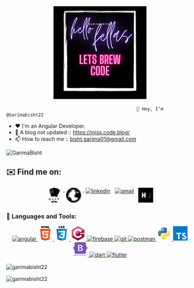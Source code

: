 <p align="center">
<img src="https://github.com/Garimabisht22/images/blob/main/Hello%20fellas%20(1).png?raw=true" alt="logo" style="vertical-align:top; margin:4px"> </p>

                                                     👋 Hey, I’m @Garimabisht22
     
- ❤  I'm an Angular Developer.     
- 👀 A blog not updated :: https://miss.code.blog/
- 📫 How to reach me :: bisht.garima01@gmail.com

<p align="left"> <img src="https://komarev.com/ghpvc/?username=Garimabisht22&label=Profile%20views&color=0e75b6&style=flat" alt="GarimaBisht" /> </p>

## ✉️ Find me on:

<p align="center">
<a href="https://www.codechef.com/users/dignity_01" target="_blank" rel="noopener noreferrer"> <img src="https://github.com/Garimabisht22/images/blob/main/codechef-svgrepo-com.svg" height="40" style="vertical-align:top; margin:4px"> </a>
 <a href="https://miss.code.blog/" target="_blank" rel="noopener noreferrer"> <img src="https://raw.githubusercontent.com/iconic/open-iconic/master/svg/globe.svg" alt="Python" height="40" style="vertical-align:top; margin:4px"> </a>
 <a href="https://www.linkedin.com/in/garima-bisht-2206/" target="_blank" rel="noopener noreferrer"> <img src="https://cdn.jsdelivr.net/npm/simple-icons@v3/icons/linkedin.svg" alt="linkedin" height="40" style="vertical-align:top; margin:4px"></a>
 <a href="bisht.garima01@gmail.com"> <img src="https://cdn.jsdelivr.net/npm/simple-icons@v3/icons/gmail.svg" alt="gmail" height="40" style="vertical-align:top; margin:4px"></a>
 <a href="https://www.hackerrank.com/bisht_garima01"> <img src="https://raw.githubusercontent.com/Garimabisht22/images/bf6802377438471a03342193bb1494dddb139f88/hackerRank.svg?token=AMGMJGT3LBXUVPXNDS5EK2LBXGKMO" alt="hackerRank" height="40" style="vertical-align:top; margin:4px"></a>

</p>

<!---
Garimabisht22/Garimabisht22 is a ✨ special ✨ repository because its `README.md` (this file) appears on your GitHub profile.
You can click the Preview link to take a look at your changes.
--->
<h3 align="left">🧰 Languages and Tools:</h3>
<p align="center"><a href="https://angular.io"> <img src="https://angular.io/assets/images/logos/angular/angular.svg" alt="angular" width="40" height="40"/> </a><a href="https://www.w3.org/html/" target="_blank" rel="noreferrer"> <img src="https://raw.githubusercontent.com/devicons/devicon/master/icons/html5/html5-original-wordmark.svg" alt="html5" width="40" height="40"/><a href="https://www.w3schools.com/css/" target="_blank" rel="noreferrer"> <img src="https://raw.githubusercontent.com/devicons/devicon/master/icons/css3/css3-original-wordmark.svg" alt="css3" width="40" height="40"/> </a>  </a> <a href="https://www.w3schools.com/cpp/" target="_blank" rel="noreferrer"> <img src="https://raw.githubusercontent.com/devicons/devicon/master/icons/cplusplus/cplusplus-original.svg" alt="cplusplus" width="40" height="40"/> </a> <a href="https://firebase.google.com/" target="_blank" rel="noreferrer"> <img src="https://www.vectorlogo.zone/logos/firebase/firebase-icon.svg" alt="firebase" width="40" height="40"/> </a> <a href="https://git-scm.com/" target="_blank" rel="noreferrer"> <img src="https://www.vectorlogo.zone/logos/git-scm/git-scm-icon.svg" alt="git" width="40" height="40"/> </a> <a href="https://postman.com" target="_blank" rel="noreferrer"> <img src="https://www.vectorlogo.zone/logos/getpostman/getpostman-icon.svg" alt="postman" width="40" height="40"/> </a> <a href="https://www.python.org" target="_blank" rel="noreferrer"> <img src="https://raw.githubusercontent.com/devicons/devicon/master/icons/python/python-original.svg" alt="python" width="40" height="40"/> </a> <a href="https://www.typescriptlang.org/" target="_blank" rel="noreferrer"> <img src="https://raw.githubusercontent.com/devicons/devicon/master/icons/typescript/typescript-original.svg" alt="typescript" width="40" height="40"/> </a>  <a href="https://getbootstrap.com" target="_blank" rel="noreferrer"> <img src="https://raw.githubusercontent.com/devicons/devicon/master/icons/bootstrap/bootstrap-plain-wordmark.svg" alt="bootstrap" width="40" height="40"/> </a> <a href="https://dart.dev" target="_blank" rel="noreferrer"> <img src="https://www.vectorlogo.zone/logos/dartlang/dartlang-icon.svg" alt="dart" width="40" height="40"/> </a> <a href="https://flutter.dev" target="_blank" rel="noreferrer"> <img src="https://www.vectorlogo.zone/logos/flutterio/flutterio-icon.svg" alt="flutter" width="40" height="40"/> </a></p>
<p text-align='center'><img align="center" src="https://github-readme-stats.vercel.app/api/top-langs?username=garimabisht22&show_icons=true&locale=en&layout=compact&langs_count=10&theme=tokyonight" alt="garimabisht22" /> </p>
<p><img align="center" src="https://github-readme-stats.vercel.app/api?username=garimabisht22&show_icons=true&theme=tokyonight&locale=en" alt="garimabisht22" /></p>


<!-- ## 🧰 Languages and Tools:
<p align="center">
<img src="https://raw.githubusercontent.com/github/explore/80688e429a7d4ef2fca1e82350fe8e3517d3494d/topics/python/python.png" alt="Python" height="40" style="vertical-align:top; margin:4px">
<img src="https://github.com/Garimabisht22/images/blob/main/flutter_logo.png?raw=true" alt="Flutter" height="40" style="vertical-align:top; margin:4px">
<img src="https://github.com/Garimabisht22/images/blob/main/c-plus-plus-program-logo-image.png?raw=true" alt="C++" height="40" style="vertical-align:top; margin:4px">
<img src="https://raw.githubusercontent.com/github/explore/80688e429a7d4ef2fca1e82350fe8e3517d3494d/topics/visual-studio-code/visual-studio-code.png" alt="VS Code" height="40" style="vertical-align:top; margin:4px">
<img src="https://github.com/Garimabisht22/images/blob/main/dart%20(2).jpg?raw=true" alt="Dart" height="40" style="vertical-align:top; margin:4px">
</p>
 -->
<!-- [![Top Langs](https://github-readme-stats.vercel.app/api/top-langs/?username=GarimaBisht22&layout=compact&langs_count=10&theme=tokyonight)](https://github.com/anuraghazra/github-readme-stats)     -->

<!-- ![Garima's GitHub stats](https://github-readme-stats.vercel.app/api?username=GarimaBisht22&show_icons=true&theme=tokyonight&count_private=true)
 -->
